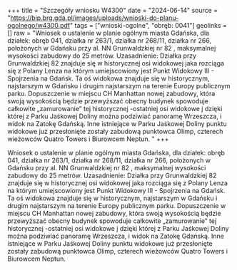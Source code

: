 +++
title = "Szczegóły wniosku W4300"
date = "2024-06-14"
source = "https://bip.brg.gda.pl/images/uploads/wnioski-do-planu-ogolnego/w4300.pdf"
tags = ["wnioski-ogolne", "obręb: 0041"]
geolinks = []
raw = "Wniosek o ustalenie w planie ogólnym miasta Gdańska, dla działek: obręb 041, działka nr 263/1, działka nr 268/11, działka nr 266, położonych w Gdańsku przy al. NN  Grunwaldzkiej nr 82 , maksymalnej wysokości zabudowy do 25 metrów. Uzasadnienie: Działka przy Grunwaldzkiej 82 znajduje się w historycznej osi widokowej jaka rozciąga się z Polany Lenza na którym umiejscowiony jest Punkt Widokowy III - Spojrzenia na Gdańsk. Ta oś widokowa znajduje się w historycznym, najstarszym w Gdańsku i drugim najstarszym na terenie Europy publicznym parku. Dopuszczenie w miejscu CH Manhattan nowej zabudowy, która swoją wysokością będzie przewyższać obecny budynek spowoduje całkowite „zamurowanie” tej historycznej -ostatniej osi widokowe j dzięki której z Parku Jaśkowej Doliny można podziwiać panoramę Wrzeszcza, i widok na Zatokę Gdańską. Inne istniejące w Parku Jaśkowej Doliny punktu widokowe już przesłonięte zostały zabudową punktowca Olimp, czterech wieżowców Quatro Towers i Biurowcem Neptun. "
+++

Wniosek o ustalenie w planie ogólnym miasta Gdańska, dla działek: obręb 041,
działka nr 263/1, działka nr 268/11, działka nr 266, położonych w Gdańsku przy al.
NN 
Grunwaldzkiej nr 82 , maksymalnej wysokości zabudowy do 25 metrów. Uzasadnienie: Działka
przy Grunwaldzkiej 82 znajduje się w historycznej osi widokowej jaka rozciąga się z Polany Lenza
na którym umiejscowiony jest Punkt Widokowy III - Spojrzenia na Gdańsk. Ta oś widokowa
znajduje się w historycznym, najstarszym w Gdańsku i drugim najstarszym na terenie Europy
publicznym parku. Dopuszczenie w miejscu CH Manhattan nowej zabudowy, która swoją
wysokością będzie przewyższać obecny budynek spowoduje całkowite „zamurowanie” tej
historycznej -ostatniej osi widokowe j dzięki której z Parku Jaśkowej Doliny można podziwiać
panoramę Wrzeszcza, i widok na Zatokę Gdańską. Inne istniejące w Parku Jaśkowej Doliny
punktu widokowe już przesłonięte zostały zabudową punktowca Olimp, czterech wieżowców
Quatro Towers i Biurowcem Neptun.



